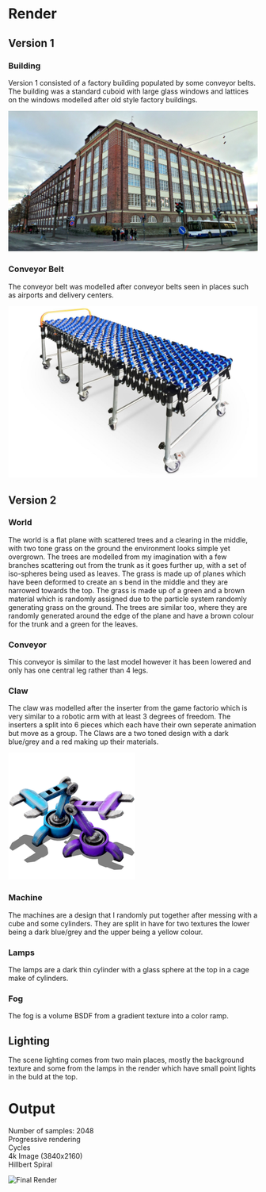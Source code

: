 
# Render

## Version 1

### Building

Version 1 consisted of a factory building populated by some conveyor belts. The building was a standard cuboid with large glass windows and lattices on the windows modelled after old style factory buildings.

![Old Factory](../Appendices/Old_factory_building_in_Tampere.jpg)

### Conveyor Belt

The conveyor belt was modelled after conveyor belts seen in places such as airports and delivery centers.

![Mobile Skatewheel](../Appendices/206814_221700_FRB-PK7_kleine_PVC.jpg)

## Version 2

### World

The world is a flat plane with scattered trees and a clearing in the middle, with two tone grass on the ground the environment looks simple yet overgrown. The trees are modelled from my imagination with a few branches scattering out from the trunk as it goes further up, with a set of iso-spheres being used as leaves. The grass is made up of planes which have been deformed to create an s bend in the middle and they are narrowed towards the top. The grass is made up of a green and a brown material which is randomly assigned due to the particle system randomly generating grass on the ground. The trees are similar too, where they are randomly generated around the edge of the plane and have a brown colour for the trunk and a green for the leaves.

### Conveyor

This conveyor is similar to the last model however it has been lowered and only has one central leg rather than 4 legs.

### Claw

The claw was modelled after the inserter from the game factorio which is very similar to a robotic arm with at least 3 degrees of freedom. The inserters a split into 6 pieces which each have their own seperate animation but move as a group. The Claws are a two toned design with a dark blue/grey and a red making up their materials.

![Inserters](../Appendices/Inserters.png)

### Machine

The machines are a design that I randomly put together after messing with a cube and some cylinders. They are split in have for two textures the lower being a dark blue/grey and the upper being a yellow colour.

### Lamps

The lamps are a dark thin cylinder with a glass sphere at the top in a cage make of cylinders.

### Fog

The fog is a volume BSDF from a gradient texture into a color ramp.

## Lighting

The scene lighting comes from two main places, mostly the background texture and some from the lamps in the render which have small point lights in the buld at the top.

# Output

Number of samples: 2048 \
Progressive rendering \
Cycles \
4k Image (3840x2160) \
Hillbert Spiral

![Final Render](Final_Render.png)
